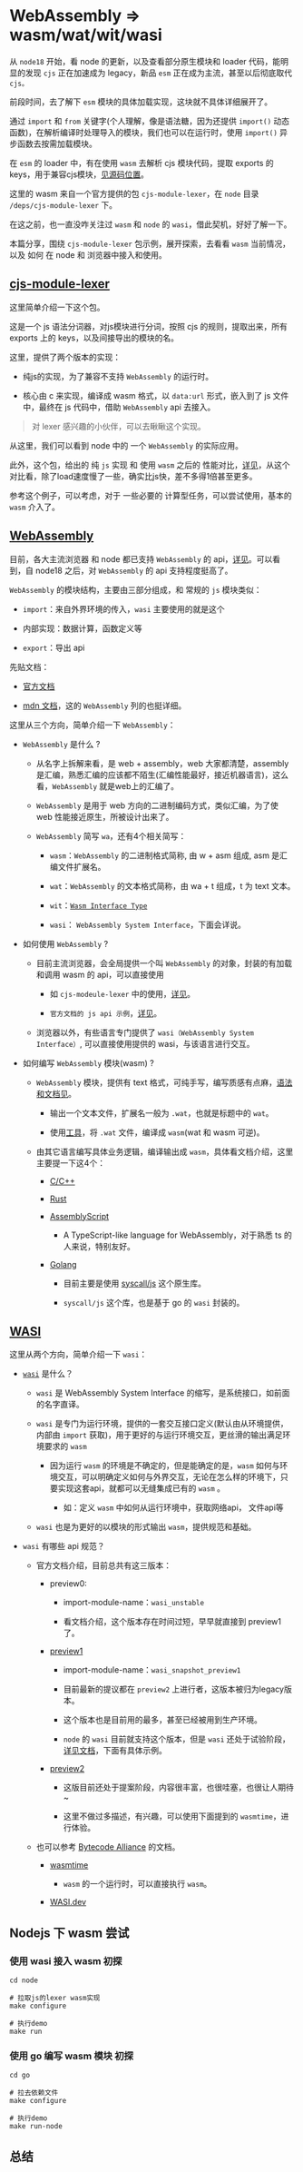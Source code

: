 # WebAssembly => wasm/wat/wit/wasi

从 `node18` 开始，看 node 的更新，以及查看部分原生模块和 loader 代码，能明显的发现 `cjs` 正在加速成为 legacy，新品 `esm` 正在成为主流，甚至以后彻底取代 `cjs。`

前段时间，去了解下 `esm` 模块的具体加载实现，这块就不具体详细展开了。

通过 `import` 和 `from` 关键字(个人理解，像是语法糖，因为还提供 `import()` 动态函数)，在解析编译时处理导入的模块，我们也可以在运行时，使用 `import()` 异步函数去按需加载模块。

在 `esm` 的 loader 中，有在使用 `wasm` 去解析 cjs 模块代码，提取 exports 的 keys，用于兼容cjs模块，[见源码位置](https://github.com/nodejs/node/blob/main/lib/internal/modules/esm/translators.js#L386)。

这里的 wasm 来自一个官方提供的包 `cjs-module-lexer`，在 `node` 目录 `/deps/cjs-module-lexer` 下。

在这之前，也一直没咋关注过 `wasm` 和 `node` 的 `wasi`，借此契机，好好了解一下。

本篇分享，围绕 `cjs-module-lexer` 包示例，展开探索，去看看 `wasm` 当前情况，以及 如何 在 node 和 浏览器中接入和使用。

## [cjs-module-lexer](https://github.com/nodejs/cjs-module-lexer)

这里简单介绍一下这个包。

这是一个 js 语法分词器，对js模块进行分词，按照 cjs 的规则，提取出来，所有 exports 上的 keys，以及间接导出的模块的名。

这里，提供了两个版本的实现：

- 纯js的实现，为了兼容不支持 `WebAssembly` 的运行时。

- 核心由 c 来实现，编译成 wasm 格式，以 `data:url` 形式，嵌入到了 js 文件中，最终在 js 代码中，借助 `WebAssembly` api 去接入。

> 对 lexer 感兴趣的小伙伴，可以去瞅瞅这个实现。

从这里，我们可以看到 node 中的 一个 `WebAssembly` 的实际应用。

此外，这个包，给出的 纯 `js` 实现 和 使用 `wasm` 之后的 性能对比，[详见](https://github.com/nodejs/node/tree/main/deps/cjs-module-lexer#benchmarks)，从这个对比看，除了load速度慢了一些，确实比js快，差不多得1倍甚至更多。

参考这个例子，可以考虑，对于 一些必要的 计算型任务，可以尝试使用，基本的 `wasm` 介入了。

## [WebAssembly](https://webassembly.org/)

目前，各大主流浏览器 和 node 都已支持 `WebAssembly` 的 api，[详见](https://developer.mozilla.org/zh-CN/docs/WebAssembly/JavaScript_interface#%E6%B5%8F%E8%A7%88%E5%99%A8%E5%85%BC%E5%AE%B9%E6%80%A7)。可以看到，自 node18 之后，对 `WebAssembly` 的 api 支持程度挺高了。

`WebAssembly` 的模块结构，主要由三部分组成，和 常规的 `js` 模块类似：
  
- `import`：来自外界环境的传入，`wasi` 主要使用的就是这个

- 内部实现：数据计算，函数定义等

- `export`：导出 api

先贴文档：

- [官方文档](https://webassembly.org/getting-started/developers-guide/)

- [mdn 文档](https://developer.mozilla.org/zh-CN/docs/WebAssembly)，这的 `WebAssembly` 列的也挺详细。

这里从三个方向，简单介绍一下 `WebAssembly`：

- `WebAssembly` 是什么 ?

  - 从名字上拆解来看，是 web + assembly，web 大家都清楚，assembly 是汇编，熟悉汇编的应该都不陌生(汇编性能最好，接近机器语言)，这么看，`WebAssembly` 就是web上的汇编了。

  - `WebAssembly` 是用于 web 方向的二进制编码方式，类似汇编，为了使 web 性能接近原生，所被设计出来了。

  - `WebAssembly` 简写 `wa`，还有4个相关简写：

    - `wasm`：`WebAssembly` 的二进制格式简称, 由 w + asm 组成, asm 是汇编文件扩展名。

    - `wat`：`WebAssembly` 的文本格式简称，由 wa + t 组成，t 为 text 文本。

    - `wit`：[`Wasm Interface Type`](https://github.com/WebAssembly/component-model/blob/main/design/mvp/WIT.md)

    - `wasi`： `WebAssembly System Interface`，下面会详说。

- 如何使用 `WebAssembly` ?

  - 目前主流浏览器，会全局提供一个叫 `WebAssembly` 的对象，封装的有加载和调用 wasm 的 api，可以直接使用

    - 如 `cjs-modeule-lexer` 中的使用，[详见](https://github.com/nodejs/cjs-module-lexer/blob/main/src/lexer.js#L113,L117)。

    - `官方文档的 js api 示例`，[详见](https://webassembly.org/getting-started/js-api/)。

  - 浏览器以外，有些语言专门提供了 `wasi（WebAssembly System Interface）`, 可以直接使用提供的 wasi，与该语言进行交互。

- 如何编写 `WebAssembly` 模块(wasm) ?

  - `WebAssembly` 模块，提供有 text 格式，可纯手写，编写质感有点麻，[语法和文档见](https://webassembly.github.io/spec/core/text/index.html)。

    - 输出一个文本文件，扩展名一般为 `.wat`，也就是标题中的 `wat`。

    - 使用[工具](https://webassembly.org/getting-started/advanced-tools/)，将 `.wat` 文件，编译成 `wasm`(wat 和 wasm 可逆)。

  - 由其它语言编写具体业务逻辑，编译输出成 `wasm`，具体看文档介绍，这里主要提一下这4个：

    - [C/C++](https://developer.mozilla.org/en-US/docs/WebAssembly/C_to_wasm)

    - [Rust](https://developer.mozilla.org/en-US/docs/WebAssembly/Rust_to_wasm)

    - [AssemblyScript](https://www.assemblyscript.org/)

      - A TypeScript-like language for WebAssembly，对于熟悉 ts 的人来说，特别友好。

    - [Golang](https://github.com/golang/go/wiki/WebAssembly)

      - 目前主要是使用 [syscall/js](https://pkg.go.dev/syscall/js) 这个原生库。

      - `syscall/js` 这个库，也是基于 go 的 `wasi` 封装的。

## [WASI](https://github.com/WebAssembly/WASI)

这里从两个方向，简单介绍一下 `wasi`：

- [`wasi`](https://github.com/WebAssembly/WASI?tab=readme-ov-file#webassembly-system-interface) 是什么？

  - `wasi` 是 WebAssembly System Interface 的缩写，是系统接口，如前面的名字直译。

  - `wasi` 是专门为运行环境，提供的一套交互接口定义(默认由从环境提供，内部由 `import` 获取)，用于更好的与运行环境交互，更丝滑的输出满足环境要求的 `wasm`
  
    - 因为运行 `wasm` 的环境是不确定的，但是能确定的是，`wasm` 如何与环境交互，可以明确定义如何与外界交互，无论在怎么样的环境下，只要实现这套api，就都可以无缝集成已有的 `wasm` 。

      - 如：定义 `wasm` 中如何从运行环境中，获取网络api， 文件api等

  - `wasi` 也是为更好的以模块的形式输出 `wasm`，提供规范和基础。

- `wasi` 有哪些 api 规范？

  - 官方文档介绍，目前总共有这三版本：

    - preview0:

      - import-module-name：`wasi_unstable`

      - 看文档介绍，这个版本存在时间过短，早早就直接到 preview1 了。

    - [preview1](https://github.com/WebAssembly/WASI/blob/main/legacy/README.md)

      - import-module-name：`wasi_snapshot_preview1`

      - 目前最新的提议都在 `preview2` 上进行者，这版本被归为legacy版本。

      - 这个版本也是目前用的最多，甚至已经被用到生产环境。

      - `node` 的 `wasi` 目前就支持这个版本，但是 `wasi` 还处于试验阶段，[详见文档](https://nodejs.org/dist/latest-v20.x/docs/api/wasi.html)，下面有具体示例。

    - [preview2](https://github.com/WebAssembly/WASI/blob/main/preview2/README.md)

      - 这版目前还处于提案阶段，内容很丰富，也很哇塞，也很让人期待~

      - 这里不做过多描述，有兴趣，可以使用下面提到的 `wasmtime`，进行体验。

  - 也可以参考 [Bytecode Alliance](https://github.com/bytecodealliance) 的文档。
  
    - [wasmtime](https://github.com/bytecodealliance/wasmtime)
  
      - `wasm` 的一个运行时，可以直接执行 `wasm`。
  
    - [WASI.dev](https://wasi.dev/interfaces)

## Nodejs 下 wasm 尝试

### 使用 wasi 接入 wasm 初探

```shell
cd node

# 拉取js的lexer wasm实现
make configure

# 执行demo
make run
```

### 使用 go 编写 wasm 模块 初探

```shell
cd go

# 拉去依赖文件
make configure

# 执行demo
make run-node
```

## 总结
